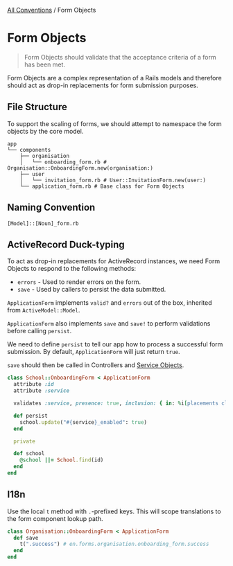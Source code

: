 [All Conventions](/docs/conventions.md) / Form Objects

# Form Objects

> Form Objects should validate that the acceptance criteria of a form has been met.

Form Objects are a complex representation of a Rails models and therefore should act as drop-in replacements for form submission purposes.

## File Structure

To support the scaling of forms, we should attempt to namespace the form objects by the core model.

```
app
└── components
    ├── organisation
    │   └── onboarding_form.rb # Organisation::OnboardingForm.new(organisation:)
    ├── user
    │   └── invitation_form.rb # User::InvitationForm.new(user:)
    └── application_form.rb # Base class for Form Objects
```

## Naming Convention

```
[Model]::[Noun]_form.rb
```

## ActiveRecord Duck-typing

To act as drop-in replacements for ActiveRecord instances, we need Form Objects to respond to the following methods:

- `errors` - Used to render errors on the form.
- `save` - Used by callers to persist the data submitted.

`ApplicationForm` implements `valid?` and `errors` out of the box, inherited from `ActiveModel::Model`.

`ApplicationForm` also implements `save` and `save!` to perform validations before calling `persist`.

We need to define `persist` to tell our app how to process a successful form submission. By default, `ApplicationForm` will just return `true`.

`save` should then be called in Controllers and [Service Objects](/docs/conventions/service_objects.md).

```ruby
class School::OnboardingForm < ApplicationForm
  attribute :id
  attribute :service

  validates :service, presence: true, inclusion: { in: %i[placements claims] }

  def persist
    school.update("#{service}_enabled": true)
  end

  private

  def school
    @school ||= School.find(id)
  end
end
```

## I18n

Use the local `t` method with `.`-prefixed keys. This will scope translations to the form component lookup path.

```ruby
class Organisation::OnboardingForm < ApplicationForm
  def save
    t(".success") # en.forms.organisation.onboarding_form.success
  end
end
```
